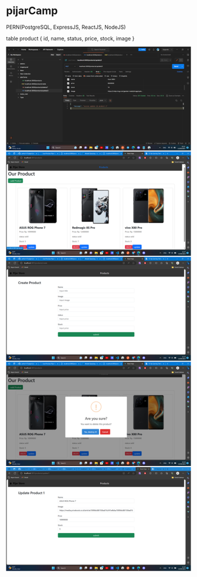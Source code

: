 # pijarCamp

PERN(PostgreSQL, ExpressJS, ReactJS, NodeJS)

table product {
    id,
    name,
    status,
    price,
    stock,
    image
}

![postman](postman.png)
![product](product.png)
![create](create.png)
![delete](delete.png)
![update](update.png)